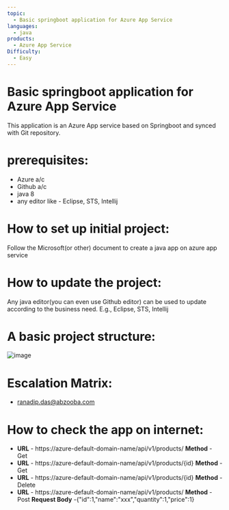 ```yaml
---
topic: 
  - Basic springboot application for Azure App Service
languages:
  - java
products:
  - Azure App Service
Difficulty:
  - Easy
---
```


# Basic springboot application for Azure App Service
This application is an Azure App service based on Springboot and synced with Git repository.

# prerequisites:
  - Azure a/c
  - Github a/c
  - java 8
  - any editor like - Eclipse, STS, Intellij

# How to set up initial project:
Follow the Microsoft(or other) document to create a java app on azure app service

# How to update the project:
Any java editor(you can even use Github editor) can be used to update according to the business need. E.g., Eclipse, STS, Intellij

# A basic project structure:
  ![image](https://user-images.githubusercontent.com/20474367/233970093-46c7a52a-907e-4697-aa54-0e38de0f8524.png)

# Escalation Matrix:
  - ranadip.das@abzooba.com

# How to check the app on internet:
  - **URL** - https://azure-default-domain-name/api/v1/products/ **Method** - Get
  - **URL** - https://azure-default-domain-name/api/v1/products/{id} **Method** - Get
  - **URL** - https://azure-default-domain-name/api/v1/products/{id} **Method** - Delete
  - **URL** - https://azure-default-domain-name/api/v1/products/ **Method** - Post **Request Body** -{"id":1,"name":"xxx","quantity":1,"price":1}
